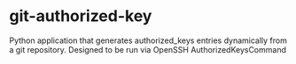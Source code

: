 git-authorized-key
==================

Python application that generates authorized_keys entries dynamically from a git repository. Designed to be run via OpenSSH AuthorizedKeysCommand

